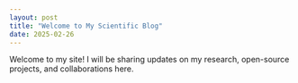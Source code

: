 ```yaml
---
layout: post
title: "Welcome to My Scientific Blog"
date: 2025-02-26
---
```


Welcome to my site! I will be sharing updates on my research, open-source projects, and collaborations here.
